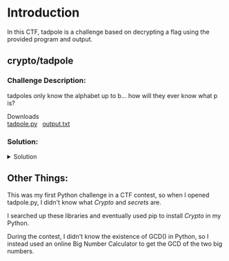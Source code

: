 # Introduction

In this CTF, tadpole is a challenge based on decrypting a flag using the provided program and output.

## crypto/tadpole

### Challenge Description:

tadpoles only know the alphabet up to b... how will they ever know what p is?

Downloads<br>
[tadpole.py](https://static.cor.team/uploads/410646a89dc6c5f347fa3b576b4257e70fa58de60a4e50ba4b95ad208690f908/tadpole.py) &nbsp; [output.txt](https://static.cor.team/uploads/ddf6fc92767703c2a8f09d40cf3ef1a30c669a6e02efabae69027ca348b01ec7/output.txt)

### Solution:

<details>
<summary>Solution</summary>

<details>
<summary>First</summary>

Examine the Python file _tadpole.py_

Three methods were imported at the start.
```python
from Crypto.Util.number import bytes_to_long, isPrime
from secrets import randbelow
```

The flag.txt content is converted from $bytes$ to $long$ and assigned to the variable $p$.<br>
The `assert` then tells us that $p$ is a prime number.
```python
p = bytes_to_long(open("flag.txt", "rb").read())
assert isPrime(p)
```

Two random numbers less than $p$ are assigned to $a$ and $b$.
```python
a = randbelow(p)
b = randbelow(p)
```

The function $f(s)$ is defined to change the parameter $s$ is some way and then return it.
```python
def f(s):
    return (a * s + b) % p
```

$a$ and $b$, along with two evaluations of $f(s)$, are printed at the end.
```python
print("a = ", a)
print("b = ", b)
print("f(31337) = ", f(31337))
print("f(f(31337)) = ", f(f(31337)))
```

</details>

<details>
<summary>Next</summary>

Before we start, write out the definition of the function $f(s)$.

$f(s) = (a \times s + b) \bmod p$

Next, we try to find a way to solve for $p$.<br>
Starting off with $f(31337)$.

1. Write $f(31337)$ in terms of $a$, $b$, and $p$:

    $(a \times 31337 + b) \bmod p = f(31337)$

2. The equation means that:

    $f(31337)$ is the remainder when $(a \times 31337 + b)$ is divided by $p$.

3. By subtracting the remainder from the dividend, the result will be divisible by the divisor: (assume $k$ is the quotient)

    $(a \times 31337 + b) - f(31337) = k \times p$

Then, moving on to $f(f(31337))$.

1. Similar to before, write $f(f(31337))$ in terms of $a$, $b$, and $p$, with $s = f(31337)$:

    $(a \times f(31337) + b) \bmod p = f(f(31337))$

2. Write it in terms of another multiple of $p$: (assume $l$ is the quotient)

    $(a \times f(31337) + b) - f(f(31337)) = l \times p$

Now, we have two equations with the left side solvable using information from _output.txt_

</details>

<details>
<summary>Solve</summary>

The two equations we got are:

$$
\begin{split}
(a \times 31337 + b) - f(31337) = k \times p \\
(a \times f(31337) + b) - f(f(31337)) = l \times p
\end{split}
$$

All variables on the left side are known in output.txt.

<details>
<summary>Output.txt</summary>

```
a =  7904681699700731398014734140051852539595806699214201704996640156917030632322659247608208994194840235514587046537148300460058962186080655943804500265088604049870276334033409850015651340974377752209566343260236095126079946537115705967909011471361527517536608234561184232228641232031445095605905800675590040729
b =  16276123569406561065481657801212560821090379741833362117064628294630146690975007397274564762071994252430611109538448562330994891595998956302505598671868738461167036849263008183930906881997588494441620076078667417828837239330797541019054284027314592321358909551790371565447129285494856611848340083448507929914
f(31337) =  52926479498929750044944450970022719277159248911867759992013481774911823190312079157541825423250020665153531167070545276398175787563829542933394906173782217836783565154742242903537987641141610732290449825336292689379131350316072955262065808081711030055841841406454441280215520187695501682433223390854051207100
f(f(31337)) =  65547980822717919074991147621216627925232640728803041128894527143789172030203362875900831296779973655308791371486165705460914922484808659375299900737148358509883361622225046840011907835671004704947767016613458301891561318029714351016012481309583866288472491239769813776978841785764693181622804797533665463949
```

</details>

<br>

Assign each number to a variable in the Python shell.

<details>
<summary>Assign Variables</summary>

```python
a =  7904681699700731398014734140051852539595806699214201704996640156917030632322659247608208994194840235514587046537148300460058962186080655943804500265088604049870276334033409850015651340974377752209566343260236095126079946537115705967909011471361527517536608234561184232228641232031445095605905800675590040729
b = 16276123569406561065481657801212560821090379741833362117064628294630146690975007397274564762071994252430611109538448562330994891595998956302505598671868738461167036849263008183930906881997588494441620076078667417828837239330797541019054284027314592321358909551790371565447129285494856611848340083448507929914
fs = 52926479498929750044944450970022719277159248911867759992013481774911823190312079157541825423250020665153531167070545276398175787563829542933394906173782217836783565154742242903537987641141610732290449825336292689379131350316072955262065808081711030055841841406454441280215520187695501682433223390854051207100
ffs = 65547980822717919074991147621216627925232640728803041128894527143789172030203362875900831296779973655308791371486165705460914922484808659375299900737148358509883361622225046840011907835671004704947767016613458301891561318029714351016012481309583866288472491239769813776978841785764693181622804797533665463949
```

</details>

<br>

After that, we just need to solve for $p$ using $k \times p$ and $l \times p$.

```python
kxp = (a * 31337 + b) - fs
lxp = (a * fs + b) - ffs
```

Since $p$ is a common factor of $k \times p$ and $l \times p$, we can get a multiple of $p$ equal to the greatest common denominator of the two values using Crypto's GCD function.

```python
from Crypto.Util.number import GCD
multP = GCD(kxp, lxp)
```

Luckily for us, this GCD is the prime $p$, and we can use Crypto's `long_to_bytes()` to get the flag.

```python
from Crypto.Util.number import long_to_bytes
print(long_to_bytes(multP).decode("utf-8"))
# corctf{1n_m4th3m4t1c5,_th3_3ucl1d14n_4lg0r1thm_1s_4n_3ff1c13nt_m3th0d_f0r_c0mput1ng_th3_GCD_0f_tw0_1nt3g3rs} <- this is flag adm
```

</details>

<details>
<summary>Flag</summary>

flag: `corctf{1n_m4th3m4t1c5,_th3_3ucl1d14n_4lg0r1thm_1s_4n_3ff1c13nt_m3th0d_f0r_c0mput1ng_th3_GCD_0f_tw0_1nt3g3rs}`

</details>

</details>

## Other Things:

This was my first Python challenge in a CTF contest, so when I opened tadpole.py, I didn't know what _Crypto_ and _secrets_ are.

I searched up these libraries and eventually used pip to install _Crypto_ in my Python.

During the contest, I didn't know the existence of GCD() in Python, so I instead used an online Big Number Calculator to get the GCD of the two big numbers.